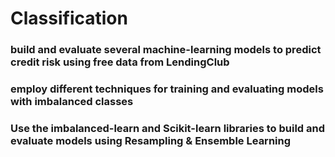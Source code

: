 # Classification
### build and evaluate several machine-learning models to predict credit risk using free data from LendingClub
 ### employ different techniques for training and evaluating models with imbalanced classes
### Use the imbalanced-learn and Scikit-learn libraries to build and evaluate models using Resampling & Ensemble Learning

